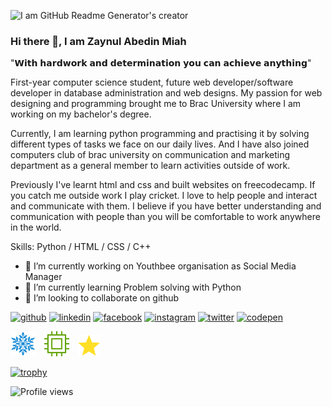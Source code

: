 ![I am GitHub Readme Generator's creator](https://media-exp1.licdn.com/dms/image/C5616AQFwZj9gvJ9how/profile-displaybackgroundimage-shrink_350_1400/0/1659804578930?e=1674691200&v=beta&t=ZZfjPtuiFHsMuZQQQLpbXIEVKZaU5IxfD9GKWkAg8Vs)

### Hi there 👋, I am Zaynul Abedin Miah


"𝗪𝗶𝘁𝗵 𝗵𝗮𝗿𝗱𝘄𝗼𝗿𝗸 𝗮𝗻𝗱 𝗱𝗲𝘁𝗲𝗿𝗺𝗶𝗻𝗮𝘁𝗶𝗼𝗻 𝘆𝗼𝘂 𝗰𝗮𝗻 𝗮𝗰𝗵𝗶𝗲𝘃𝗲 𝗮𝗻𝘆𝘁𝗵𝗶𝗻𝗴"

First-year computer science student, future web developer/software developer in database administration and web designs. My passion for web designing and programming brought me to Brac University where I am working on my bachelor's degree.

Currently, I am learning python programming and practising it by solving different types of tasks we face on our daily lives. And I have also joined computers club of brac university on communication and marketing department as a general member to learn activities outside of work.

Previously I've learnt html and css and built websites on freecodecamp. If you catch me outside work I play cricket. I love to help people and interact and communicate with them. I believe if you have better understanding and communication with people than you will be comfortable to work anywhere in the world.

Skills: Python / HTML / CSS / C++

- 🔭 I’m currently working on Youthbee organisation as Social Media Manager 
- 🌱 I’m currently learning Problem solving with Python 
- 👯 I’m looking to collaborate on github 


[<img src='https://cdn.jsdelivr.net/npm/simple-icons@3.0.1/icons/github.svg' alt='github' height='40'>](https://github.com/https://github.com/azaynul10)  [<img src='https://cdn.jsdelivr.net/npm/simple-icons@3.0.1/icons/linkedin.svg' alt='linkedin' height='40'>](https://www.linkedin.com/in/https://www.linkedin.com/in/zaynul-abedin-miah//)  [<img src='https://cdn.jsdelivr.net/npm/simple-icons@3.0.1/icons/facebook.svg' alt='facebook' height='40'>](https://www.facebook.com/https://www.facebook.com/zaynulabedin11/)  [<img src='https://cdn.jsdelivr.net/npm/simple-icons@3.0.1/icons/instagram.svg' alt='instagram' height='40'>](https://www.instagram.com/https://www.instagram.com/__zayn_abedin_miah//)  [<img src='https://cdn.jsdelivr.net/npm/simple-icons@3.0.1/icons/twitter.svg' alt='twitter' height='40'>](https://twitter.com/https://twitter.com/azaynul123)  [<img src='https://cdn.jsdelivr.net/npm/simple-icons@3.0.1/icons/codepen.svg' alt='codepen' height='40'>](https://codepen.io/https://codepen.io/azaynul123)  

<a href='https://archiveprogram.github.com/'><img src='https://raw.githubusercontent.com/acervenky/animated-github-badges/master/assets/acbadge.gif' width='40' height='40'></a> <a href='https://docs.github.com/en/developers'><img src='https://raw.githubusercontent.com/acervenky/animated-github-badges/master/assets/devbadge.gif' width='40' height='40'></a> <a href='https://stars.github.com/'><img src='https://raw.githubusercontent.com/acervenky/animated-github-badges/master/assets/starbadge.gif' width='35' height='35'></a> 

[![trophy](https://github-profile-trophy.vercel.app/?username=https://github.com/azaynul10)](https://github.com/ryo-ma/github-profile-trophy)

![Profile views](https://gpvc.arturio.dev/https://github.com/azaynul10)  
